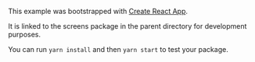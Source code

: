 This example was bootstrapped with [Create React App](https://github.com/facebook/create-react-app).

It is linked to the screens package in the parent directory for development purposes.

You can run `yarn install` and then `yarn start` to test your package.
